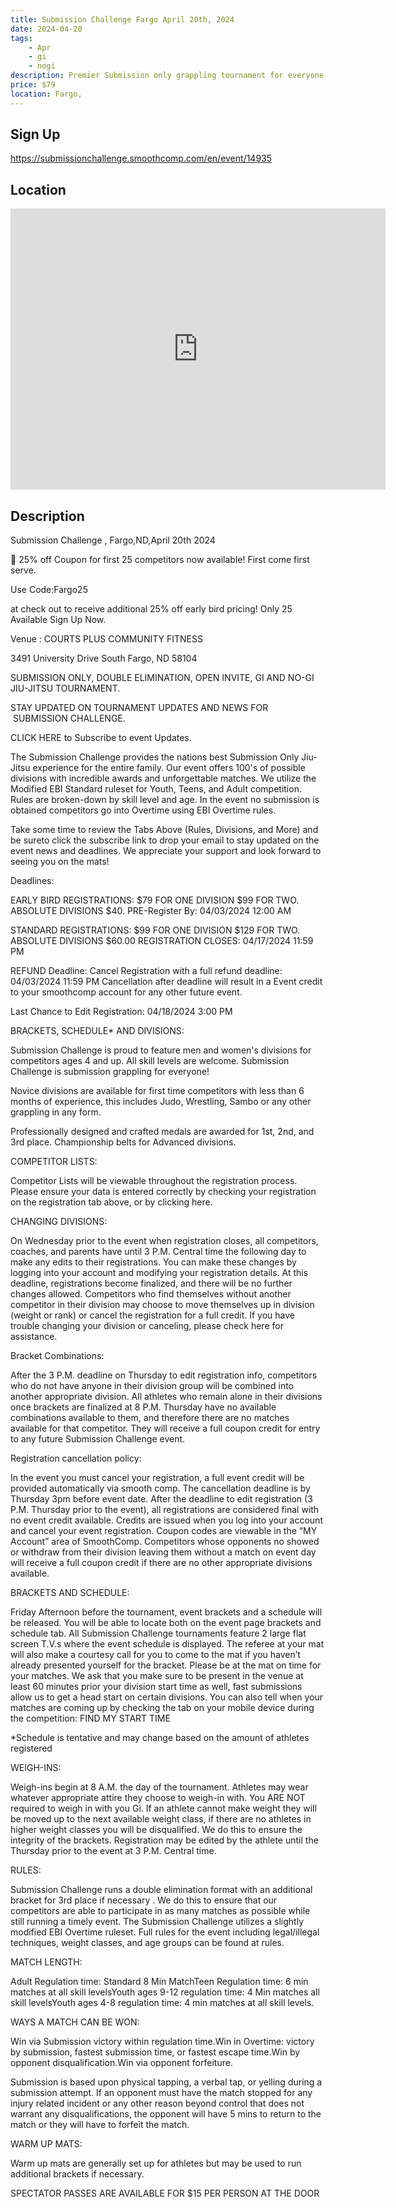 ```yaml
---
title: Submission Challenge Fargo April 20th, 2024
date: 2024-04-20
tags:
    - Apr
    - gi 
    - nogi 
description: Premier Submission only grappling tournament for everyone
price: $79
location: Fargo,
---
```

## Sign Up
https://submissionchallenge.smoothcomp.com/en/event/14935

## Location
<iframe src="https://www.google.com/maps/embed?pb=!1m18!1m12!1m3!1d12345.6789!2d-96.8037707!3d46.8281884!2m3!1f0!2f0!3f0!3m2!1i1024!2i768!4f13.1!3m3!1m2!1s0x0%3A0x0!2z46.8281884!5e0!3m2!1sen!2sus!4v1234567890" width="600" height="450" style="border:0;" allowfullscreen="" loading="lazy"></iframe>

## Description
Submission Challenge , Fargo,ND,April 20th 2024


🚨 25% off Coupon for first 25 competitors now available! First come first serve.


Use Code:Fargo25


at check out to receive additional 25% off early bird pricing! Only 25 Available Sign Up Now. 


Venue : COURTS PLUS COMMUNITY FITNESS


3491 University Drive South Fargo, ND 58104


SUBMISSION ONLY, DOUBLE ELIMINATION, OPEN INVITE, GI AND NO-GI JIU-JITSU TOURNAMENT. 


STAY UPDATED ON TOURNAMENT UPDATES AND NEWS FOR  SUBMISSION CHALLENGE.


CLICK HERE to Subscribe to event Updates.


The Submission Challenge provides the nations best Submission Only Jiu-Jitsu experience for the entire family. Our event offers 100's of possible divisions with incredible awards and unforgettable matches. We utilize the Modified EBI Standard ruleset for Youth, Teens, and Adult competition. Rules are broken-down by skill level and age. In the event no submission is obtained competitors go into Overtime using EBI Overtime rules. 


Take some time to review the Tabs Above (Rules, Divisions, and More) and  be sureto click the subscribe link to drop your email to stay updated on the event news and deadlines. We appreciate your support and look forward to seeing you on the mats! 


Deadlines:


EARLY BIRD REGISTRATIONS: $79 FOR ONE DIVISION $99 FOR TWO. ABSOLUTE DIVISIONS $40. PRE-Register By: 04/03/2024 12:00 AM


STANDARD REGISTRATIONS: $99 FOR ONE DIVISION $129 FOR TWO. ABSOLUTE DIVISIONS $60.00 REGISTRATION CLOSES: 04/17/2024 11:59 PM


REFUND Deadline: Cancel Registration with a full refund deadline: 04/03/2024 11:59 PM Cancellation after deadline will result in a Event credit to your smoothcomp account for any other future event. 


Last Chance to Edit Registration: 04/18/2024 3:00 PM


BRACKETS, SCHEDULE* AND DIVISIONS:


Submission Challenge is proud to feature men and women's divisions for competitors ages 4 and up. All skill levels are welcome. Submission Challenge is submission grappling for everyone!


Novice divisions are available for first time competitors with less than 6 months of experience, this includes Judo, Wrestling, Sambo or any other grappling in any form.


Professionally designed and crafted medals are awarded for 1st, 2nd, and 3rd place. Championship belts for Advanced divisions.


COMPETITOR LISTS:


Competitor Lists will be viewable throughout the registration process. Please ensure your data is entered correctly by checking your registration on the registration tab above, or by clicking here.


CHANGING DIVISIONS:


On Wednesday prior to the event when registration closes, all competitors, coaches, and parents have until 3 P.M. Central time the following day to make any edits to their registrations. You can make these changes by logging into your account and modifying your registration details. At this deadline, registrations become finalized, and there will be no further changes allowed. Competitors who find themselves without another competitor in their division may choose to move themselves up in division (weight or rank) or cancel the registration for a full credit. If you have trouble changing your division or canceling, please check here for assistance.


Bracket Combinations:


After the 3 P.M. deadline on Thursday to edit registration info, competitors who do not have anyone in their division group will be combined into another appropriate division. All athletes who remain alone in their divisions once brackets are finalized at 8 P.M. Thursday have no available combinations available to them, and therefore there are no matches available for that competitor. They will receive a full coupon credit for entry to any future Submission Challenge event.


Registration cancellation policy:


In the event you must cancel your registration, a full event credit will be provided automatically via smooth comp. The cancellation deadline is by Thursday 3pm before event date. After the deadline to edit registration (3 P.M. Thursday prior to the event), all registrations are considered final with no event credit available. Credits are issued when you log into your account and cancel your event registration. Coupon codes are viewable in the “MY Account” area of SmoothComp. Competitors whose opponents no showed or withdraw from their division leaving them without a match on event day will receive a full coupon credit if there are no other appropriate divisions available.


BRACKETS AND SCHEDULE:


Friday Afternoon before the tournament, event brackets and a schedule will be released. You will be able to locate both on the event page brackets and schedule tab. All Submission Challenge tournaments feature 2 large flat screen T.V.s where the event schedule is displayed. The referee at your mat will also make a courtesy call for you to come to the mat if you haven’t already presented yourself for the bracket. Please be at the mat on time for your matches. We ask that you make sure to be present in the venue at least 60 minutes prior your division start time as well, fast submissions allow us to get a head start on certain divisions. You can also tell when your matches are coming up by checking the tab on your mobile device during the competition: FIND MY START TIME


*Schedule is tentative and may change based on the amount of athletes registered


WEIGH-INS:


Weigh-ins begin at 8 A.M. the day of the tournament. Athletes may wear whatever appropriate attire they choose to weigh-in with. You ARE NOT required to weigh in with you Gi. If an athlete cannot make weight they will be moved up to the next available weight class, if there are no athletes in higher weight classes you will be disqualified. We do this to ensure the integrity of the brackets. Registration may be edited by the athlete until the Thursday prior to the event at 3 P.M. Central time.


RULES:


Submission Challenge runs a double elimination format with an additional bracket for 3rd place if necessary . We do this to ensure that our competitors are able to participate in as many matches as possible while still running a timely event. The Submission Challenge utilizes a slightly modified EBI Overtime ruleset. Full rules for the event including legal/illegal techniques, weight classes, and age groups can be found at rules.


MATCH LENGTH:


Adult Regulation time: Standard 8 Min MatchTeen Regulation time: 6 min matches at all skill levelsYouth ages 9-12 regulation time: 4 Min matches all skill levelsYouth ages 4-8 regulation time: 4 min matches at all skill levels.


WAYS A MATCH CAN BE WON:


Win via Submission victory within regulation time.Win in Overtime: victory by submission, fastest submission time, or fastest escape time.Win by opponent disqualification.Win via opponent forfeiture.


Submission is based upon physical tapping, a verbal tap, or yelling during a submission attempt. If an opponent must have the match stopped for any injury related incident or any other reason beyond control that does not warrant any disqualifications, the opponent will have 5 mins to return to the match or they will have to forfeit the match.


WARM UP MATS:


Warm up mats are generally set up for athletes but may be used to run additional brackets if necessary.


SPECTATOR PASSES ARE AVAILABLE FOR $15 PER PERSON AT THE DOOR